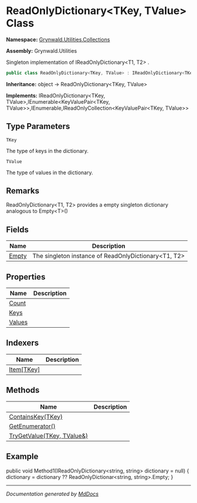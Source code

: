﻿# ReadOnlyDictionary\<TKey, TValue\> Class

**Namespace:** [Grynwald.Utilities.Collections](../index.md)

**Assembly:** Grynwald.Utilities

Singleton implementation of IReadOnlyDictionary\<T1, T2\> .

```csharp
public class ReadOnlyDictionary<TKey, TValue> : IReadOnlyDictionary<TKey, TValue>, IEnumerable<KeyValuePair<TKey, TValue>>, IEnumerable, IReadOnlyCollection<KeyValuePair<TKey, TValue>>
```

**Inheritance:** object → ReadOnlyDictionary\<TKey, TValue\>

**Implements:** IReadOnlyDictionary\<TKey, TValue\>,IEnumerable\<KeyValuePair\<TKey, TValue\>\>,IEnumerable,IReadOnlyCollection\<KeyValuePair\<TKey, TValue\>\>

## Type Parameters

`TKey`

The type of keys in the dictionary.

`TValue`

The type of values in the dictionary.

## Remarks

ReadOnlyDictionary\<T1, T2\> provides a empty singleton dictionary             analogous to Empty\<T\>()

## Fields

| Name                     | Description                                            |
| ------------------------ | ------------------------------------------------------ |
| [Empty](fields/Empty.md) | The singleton instance of ReadOnlyDictionary\<T1, T2\> |

## Properties

| Name                           | Description |
| ------------------------------ | ----------- |
| [Count](properties/Count.md)   |             |
| [Keys](properties/Keys.md)     |             |
| [Values](properties/Values.md) |             |

## Indexers

| Name                             | Description |
| -------------------------------- | ----------- |
| [Item\[TKey\]](indexers/Item.md) |             |

## Methods

| Name                                                 | Description |
| ---------------------------------------------------- | ----------- |
| [ContainsKey(TKey)](methods/ContainsKey.md)          |             |
| [GetEnumerator()](methods/GetEnumerator.md)          |             |
| [TryGetValue(TKey, TValue&)](methods/TryGetValue.md) |             |

## Example

public void Method1(IReadOnlyDictionary\<string, string\> dictionary \= null) {     dictionary \= dictionary ?? ReadOnlyDictionar\<string, string\>.Empty; }

___

*Documentation generated by [MdDocs](https://github.com/ap0llo/mddocs)*
